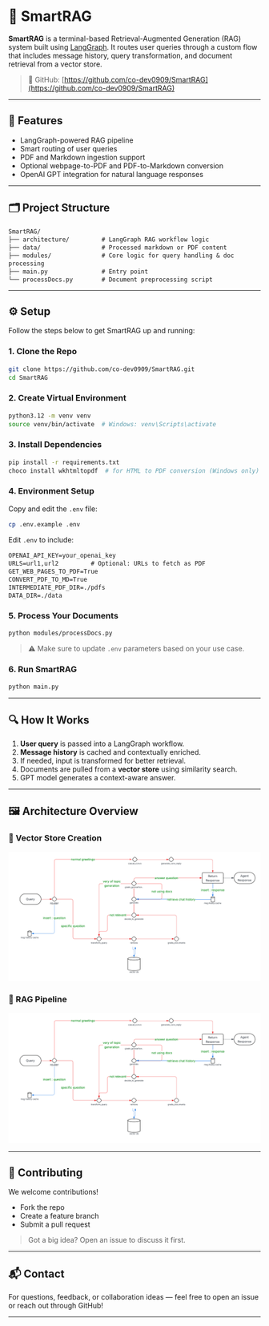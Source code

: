 # 🚀 SmartRAG

**SmartRAG** is a terminal-based Retrieval-Augmented Generation (RAG) system built using [LangGraph](https://github.com/co-dev0909/langgraph). It routes user queries through a custom flow that includes message history, query transformation, and document retrieval from a vector store.

> 🔗 GitHub: [https://github.com/co-dev0909/SmartRAG](https://github.com/co-dev0909/SmartRAG)

---

## 🧠 Features

* LangGraph-powered RAG pipeline
* Smart routing of user queries
* PDF and Markdown ingestion support
* Optional webpage-to-PDF and PDF-to-Markdown conversion
* OpenAI GPT integration for natural language responses

---

## 🗂️ Project Structure

```
SmartRAG/
├── architecture/         # LangGraph RAG workflow logic
├── data/                 # Processed markdown or PDF content
├── modules/              # Core logic for query handling & doc processing
├── main.py               # Entry point
└── processDocs.py        # Document preprocessing script
```

---

## ⚙️ Setup

Follow the steps below to get SmartRAG up and running:

### 1. Clone the Repo

```bash
git clone https://github.com/co-dev0909/SmartRAG.git
cd SmartRAG
```

### 2. Create Virtual Environment

```bash
python3.12 -m venv venv
source venv/bin/activate  # Windows: venv\Scripts\activate
```

### 3. Install Dependencies

```bash
pip install -r requirements.txt
choco install wkhtmltopdf  # for HTML to PDF conversion (Windows only)
```

### 4. Environment Setup

Copy and edit the `.env` file:

```bash
cp .env.example .env
```

Edit `.env` to include:

```env
OPENAI_API_KEY=your_openai_key
URLS=url1,url2         # Optional: URLs to fetch as PDF
GET_WEB_PAGES_TO_PDF=True
CONVERT_PDF_TO_MD=True
INTERMEDIATE_PDF_DIR=./pdfs
DATA_DIR=./data
```

### 5. Process Your Documents

```bash
python modules/processDocs.py
```

> ⚠️ Make sure to update `.env` parameters based on your use case.

### 6. Run SmartRAG

```bash
python main.py
```

---

## 🔍 How It Works

1. **User query** is passed into a LangGraph workflow.
2. **Message history** is cached and contextually enriched.
3. If needed, input is transformed for better retrieval.
4. Documents are pulled from a **vector store** using similarity search.
5. GPT model generates a context-aware answer.

---

## 🖼️ Architecture Overview

### 📄 Vector Store Creation

![Vector DB](https://github.com/co-dev0909/SmartRAG/blob/main/architecture/RAG.png)

### 🧠 RAG Pipeline

![RAG Flow](https://github.com/co-dev0909/SmartRAG/blob/main/architecture/RAG.png)

---

## 🤝 Contributing

We welcome contributions!

* Fork the repo
* Create a feature branch
* Submit a pull request

> Got a big idea? Open an issue to discuss it first.

---

## 📬 Contact

For questions, feedback, or collaboration ideas — feel free to open an issue or reach out through GitHub!

---
